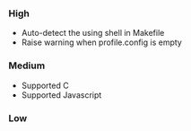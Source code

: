 ### High

- Auto-detect the using shell in Makefile
- Raise warning when profile.config is empty

### Medium

- Supported C
- Supported Javascript

### Low



